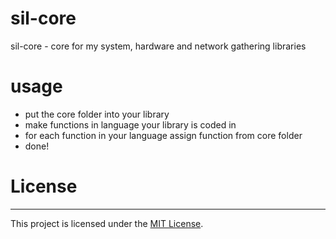 # sil-core
sil-core - core for my system, hardware and network gathering libraries

# usage
  - put the core folder into your library
  - make functions in language your library is coded in
  - for each function in your language assign function from core folder
  - done!

# License
-------
This project is licensed under the [MIT License](https://opensource.org/licenses/MIT).
